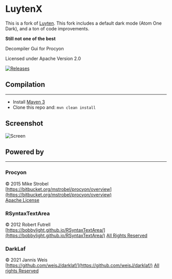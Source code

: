 LuytenX
======

This is a fork of [Luyten](https://github.com/deathmarine/Luyten). This fork includes a default dark mode (Atom One Dark), and a ton of code improvements.

**Still not one of the best**

Decompiler Gui for Procyon

Licensed under Apache Version 2.0

[![Releases](https://img.shields.io/github/downloads/deathmarine/luyten/total.svg)](https://github.com/deathmarine/Luyten/releases)

## Compilation

*****

* Install [Maven 3](https://maven.apache.org/download.html)
* Clone this repo and: `mvn clean install`

## Screenshot

![Screen](https://i.imgur.com/oD2pMwB.png)

## Powered by

*****

### Procyon

&copy; 2015 Mike Strobel  
[https://bitbucket.org/mstrobel/procyon/overview](https://bitbucket.org/mstrobel/procyon/overview)  
[Apache License](https://github.com/deathmarine/Luyten/blob/master/src/distfiles/Procyon.License.txt)

### RSyntaxTextArea

&copy; 2012 Robert Futrell  
[https://bobbylight.github.io/RSyntaxTextArea/](https://bobbylight.github.io/RSyntaxTextArea/)
[All Rights Reserved](https://github.com/deathmarine/Luyten/blob/master/src/distfiles/RSyntaxTextArea.License.txt)

### DarkLaf

&copy; 2021 Jannis Weis  
[https://github.com/weisJ/darklaf/](https://github.com/weisJ/darklaf/)
[All rights Reserved](https://github.com/weisJ/darklaf/blob/master/LICENSE)